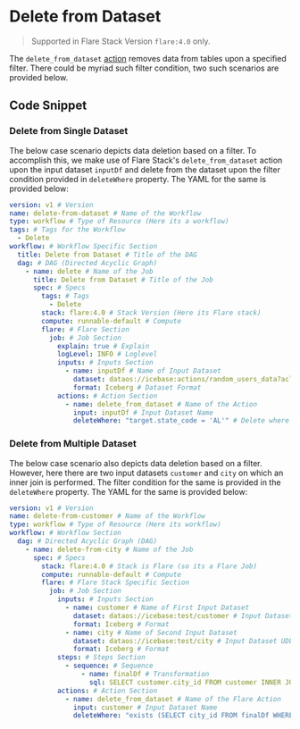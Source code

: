 # Delete from Dataset

> Supported in Flare Stack Version `flare:4.0` only.
> 

The `delete_from_dataset` [action](/resources/stacks/flare/configurations/#delete_from_dataset) removes data from tables upon a specified filter. There could be myriad such filter condition, two such scenarios are provided below.

## Code Snippet

### **Delete from Single Dataset**

The below case scenario depicts data deletion based on a filter. To accomplish this, we make use of Flare Stack's `delete_from_dataset` action upon the input dataset `inputDf` and delete from the dataset upon the filter condition provided in `deleteWhere` property. The YAML for the same is provided below:

```yaml
version: v1 # Version
name: delete-from-dataset # Name of the Workflow
type: workflow # Type of Resource (Here its a workflow)
tags: # Tags for the Workflow
  - Delete
workflow: # Workflow Specific Section
  title: Delete from Dataset # Title of the DAG
  dag: # DAG (Directed Acyclic Graph)
    - name: delete # Name of the Job
      title: Delete from Dataset # Title of the Job
      spec: # Specs
        tags: # Tags
          - Delete
        stack: flare:4.0 # Stack Version (Here its Flare stack)
        compute: runnable-default # Compute 
        flare: # Flare Section
          job: # Job Section
            explain: true # Explain
            logLevel: INFO # Loglevel
            inputs: # Inputs Section
              - name: inputDf # Name of Input Dataset
                dataset: dataos://icebase:actions/random_users_data?acl=rw # Dataset UDL
                format: Iceberg # Dataset Format
            actions: # Action Section
              - name: delete_from_dataset # Name of the Action
                input: inputDf # Input Dataset Name
                deleteWhere: "target.state_code = 'AL'" # Delete where the provided condition is true
```

### **Delete from Multiple Dataset**

The below case scenario also depicts data deletion based on a filter. However, here there are two input datasets `customer` and `city` on which an inner join is performed. The filter condition for the same is provided in the `deleteWhere` property. The YAML for the same is provided below:

```yaml
version: v1 # Version
name: delete-from-customer # Name of the Workflow
type: workflow # Type of Resource (Here its workflow)
workflow: # Workflow Section
  dag: # Directed Acyclic Graph (DAG)
    - name: delete-from-city # Name of the Job
      spec: # Specs
        stack: flare:4.0 # Stack is Flare (so its a Flare Job)
        compute: runnable-default # Compute
        flare: # Flare Stack Specific Section
          job: # Job Section
            inputs: # Inputs Section
              - name: customer # Name of First Input Dataset
                dataset: dataos://icebase:test/customer # Input Dataset UDL
                format: Iceberg # Format
              - name: city # Name of Second Input Dataset
                dataset: dataos://icebase:test/city # Input Dataset UDL
                format: Iceberg # Format
            steps: # Steps Section
              - sequence: # Sequence
                  - name: finalDf # Transformation
                    sql: SELECT customer.city_id FROM customer INNER JOIN city ON customer.city_id = city.city_id # SQL Snippet
            actions: # Action Section
              - name: delete_from_dataset # Name of the Flare Action
                input: customer # Input Dataset Name
                deleteWhere: "exists (SELECT city_id FROM finalDf WHERE target.city_id = city_id)" # Deletes from the specified condition
```